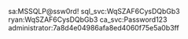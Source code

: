 sa:MSSQLP@ssw0rd!
sql_svc:WqSZAF6CysDQbGb3
ryan:WqSZAF6CysDQbGb3
ca_svc:Password123
administrator:7a8d4e04986afa8ed4060f75e5a0b3ff